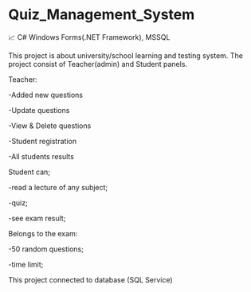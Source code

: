# Quiz_Management_System
📈 C# Windows Forms(.NET Framework), MSSQL



This project is about university/school learning and testing system. The project consist of Teacher(admin) and Student panels.

Teacher:

-Added new questions

-Update questions

-View & Delete questions

-Student registration

-All students results




Student can;

-read a lecture of any subject;

-quiz;

-see exam result;




Belongs to the exam:

-50 random questions;

-time limit;




This project connected to database (SQL Service)
